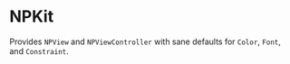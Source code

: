 # NPKit

Provides `NPView` and `NPViewController` with sane defaults for `Color`, `Font`, and `Constraint`.
